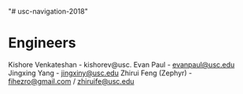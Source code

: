 "# usc-navigation-2018" 

# Engineers

Kishore Venkateshan - kishorev@usc.
Evan Paul - evanpaul@usc.edu
Jingxing Yang - jingxiny@usc.edu
Zhirui Feng (Zephyr) - fihezro@gmail.com / zhiruife@usc.edu

